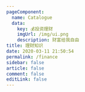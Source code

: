 ```yaml
---
pageComponent: 
  name: Catalogue
  data: 
    key: 💰投资理财
    imgUrl: /img/ui.png
    description: 财富给我自由
title: 理财知识
date: 2020-03-11 21:50:54
permalink: /finance
sidebar: false
article: false
comment: false
editLink: false
---
```

